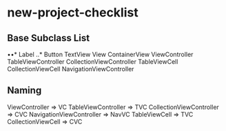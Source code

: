 # new-project-checklist
## Base Subclass List
••* Label
..* Button
TextView
View
ContainerView
ViewController
TableViewController
CollectionViewController
TableViewCell
CollectionViewCell
NavigationViewController

## Naming
ViewController => VC
TableViewController => TVC
CollectionViewController => CVC
NavigationViewController => NavVC
TableViewCell => TVC
CollectionViewCell => CVC
